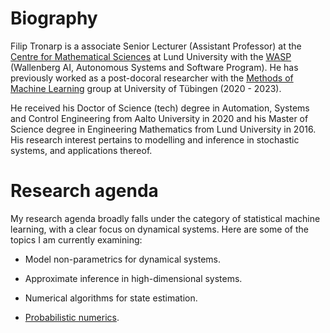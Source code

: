 # Biography

Filip Tronarp is a associate Senior Lecturer (Assistant Professor) at the [Centre for Mathematical Sciences](https://www.maths.lu.se/english/) at Lund University with the [WASP](https://wasp-sweden.org/) (Wallenberg AI, Autonomous Systems and Software Program). 
He has previously worked as a post-docoral researcher with the [Methods of Machine Learning](https://uni-tuebingen.de/fakultaeten/mathematisch-naturwissenschaftliche-fakultaet/fachbereiche/informatik/lehrstuehle/methoden-des-maschinellen-lernens/start/) group at University of Tübingen (2020 - 2023). 

He received his Doctor of Science (tech) degree in Automation, Systems and Control Engineering from Aalto University in  2020 and his Master of Science degree in Engineering Mathematics from Lund University in 2016.
His research interest pertains to modelling and inference in stochastic systems, and applications thereof.  

# Research agenda 

My research agenda broadly falls under the category of statistical machine learning, 
with a clear focus on dynamical systems. Here are some of the topics I am currently examining:   

* Model non-parametrics for dynamical systems. 

* Approximate inference in high-dimensional systems. 

* Numerical algorithms for state estimation. 

* [Probabilistic numerics](https://www.probabilistic-numerics.org/). 


